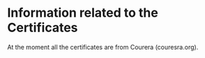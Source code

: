 # Information related to the Certificates

At the moment all the certificates are from Courera (couresra.org).
